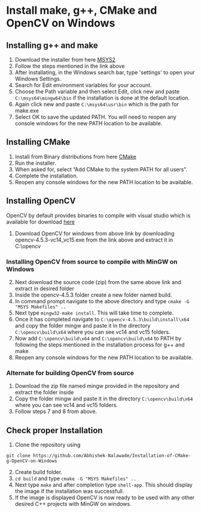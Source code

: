 # Install make, g++, CMake and OpenCV on Windows

## Installing g++ and make
1. Download the installer from here
[MSYS2](https://www.msys2.org/)
2. Follow the steps mentioned in the link above
3. After installating, in the Windows search bar, type 'settings' to open your Windows Settings.
4. Search for Edit environment variables for your account.
5. Choose the Path variable and then select Edit, click new and paste ```C:\msys64\mingw64\bin``` if 
the installation is done at the default location.
6. Again click new and paste ```C:\msys64\usr\bin``` which is the path for make.exe
6. Select OK to save the updated PATH. You will need to reopen any console windows for the new PATH 
location to be available.

## Installing CMake
1. Install from Binary distributions from here 
[CMake](https://cmake.org/download/)
2. Run the installer.
3. When asked for, select “Add CMake to the system PATH for all users”.
4. Complete the installation.
5. Reopen any console windows for the new PATH location to be available.

## Installing OpenCV
OpenCV by default provides binaries to compile with visual studio which is available for download
[here](https://github.com/opencv/opencv/releases/tag/4.5.3)
1. Download OpenCV for windows from above link by downloading opencv-4.5.3-vc14_vc15.exe from the 
link above and extract it in C:\opencv
### Installing OpenCV from source to compile with MinGW on Windows
2. Next download the source code (zip) from the same above link and extract in desired folder
3. Inside the opencv-4.5.3 folder create a new folder named build.
4. In command prompt navigate to the above directory and type ```cmake -G "MSYS Makefiles" ..```
5. Next type ```mingw32-make install```. This will take time to complete.
6. Once it has completed navigate to ```C:\opencv-4.5.3\build\install\x64``` and copy the folder mingw 
and paste it in the directory ```C:\opencv\build\x64``` where you can see vc14 and vc15 folders.
7. Now add ```C:\opencv\build\x64``` and ```C:\opencv\build\x64``` to PATH by following the steps 
mentioned in the installation process for g++ and make
8. Reopen any console windows for the new PATH location to be available.

### Alternate for building OpenCV from source
1. Download the zip file named mingw provided in the repository and extract the folder inside
2. Copy the folder mingw and paste it in the directory ```C:\opencv\build\x64``` where you can 
see vc14 and vc15 folders.
3. Follow steps 7 and 8 from above.

## Check proper Installation
1. Clone the repository using
```
git clone https://github.com/Abhishek-Nalawade/Installation-of-CMake-g-OpenCV-on-Windows
```
2. Create build folder.
3. ```cd build``` and type ```cmake -G "MSYS Makefiles" ..```
3. Next type ```make``` and after completion type ```shell-app```. This should display the image if 
the installation was successfull.
4. If the image is displayed OpenCV is now ready to be used with any other desired C++ projects with 
MinGW on windows.